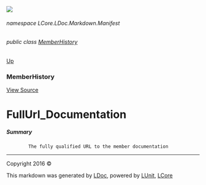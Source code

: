 ![](Content/LDoc-banner-small.png "")

###### namespace LCore.LDoc.Markdown.Manifest

###### public class [MemberHistory](docs/MemberHistory.md)
[Up](docs/MemberHistory.md)

### MemberHistory
[View Source](Markdown/Manifest/MemberHistory.cs)

# FullUrl_Documentation

##### Summary

            The fully qualified URL to the member documentation
            



---

Copyright 2016 &copy; [](../README.md) [](../TableOfContents.md)

This markdown was generated by [LDoc](https://github.com/CodeSingularity/LDoc), powered by [LUnit](https://github.com/CodeSingularity/LUnit), [LCore](https://github.com/CodeSingularity/LCore)
